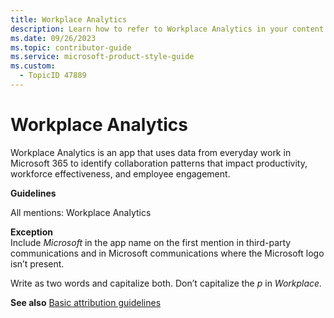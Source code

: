 ```yaml
---
title: Workplace Analytics
description: Learn how to refer to Workplace Analytics in your content.
ms.date: 09/26/2023
ms.topic: contributor-guide
ms.service: microsoft-product-style-guide
ms.custom:
  - TopicID 47889
---
```



# Workplace Analytics

Workplace Analytics is an app that uses data from everyday work in Microsoft 365 to identify collaboration patterns that impact productivity, workforce effectiveness, and employee engagement.  

**Guidelines**  

All mentions: Workplace Analytics  

**Exception**  
Include *Microsoft* in the app name on the first mention in third-party communications and in Microsoft communications where the Microsoft logo isn’t present.  

Write as two words and capitalize both. Don’t capitalize the *p* in *Workplace.*  

**See also** [Basic attribution guidelines](~\product-and-feature-names\basic-attribution-guidelines.md)  